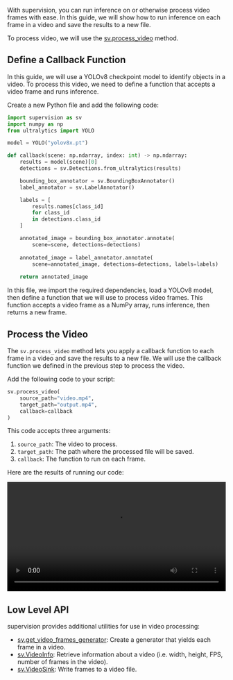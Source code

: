 With supervision, you can run inference on or otherwise process video frames with ease. In this guide, we will show how to run inference on each frame in a video and save the results to a new file.

To process video, we will use the [sv.process_video](https://supervision.roboflow.com/utils/video/#process_video) method.

## Define a Callback Function

In this guide, we will use a YOLOv8 checkpoint model to identify objects in a video. To process this video, we need to define a function that accepts a video frame and runs inference.

Create a new Python file and add the following code:

```python
import supervision as sv
import numpy as np
from ultralytics import YOLO

model = YOLO("yolov8x.pt")

def callback(scene: np.ndarray, index: int) -> np.ndarray:
    results = model(scene)[0]
    detections = sv.Detections.from_ultralytics(results)

    bounding_box_annotator = sv.BoundingBoxAnnotator()
    label_annotator = sv.LabelAnnotator()

    labels = [
        results.names[class_id]
        for class_id
        in detections.class_id
    ]

    annotated_image = bounding_box_annotator.annotate(
        scene=scene, detections=detections)
    
    annotated_image = label_annotator.annotate(
        scene=annotated_image, detections=detections, labels=labels)
    
    return annotated_image
```

In this file, we import the required dependencies, load a YOLOv8 model, then define a function that we will use to process video frames. This function accepts a video frame as a NumPy array, runs inference, then returns a new frame.

## Process the Video

The `sv.process_video` method lets you apply a callback function to each frame in a video and save the results to a new file. We will use the callback function we defined in the previous step to process the video.

Add the following code to your script:

```python
sv.process_video(
    source_path="video.mp4",
    target_path="output.mp4",
    callback=callback
)
```

This code accepts three arguments:

1. `source_path`: The video to process.
2. `target_path`: The path where the processed file will be saved.
3. `callback`: The function to run on each frame.

Here are the results of running our code:

<video width="100%" controls autoplay>
  <source src="https://media.roboflow.com/supervision-video-processing-example.mov" type="video/mp4">
</video>

## Low Level API

supervision provides additional utilities for use in video processing:

- [sv.get_video_frames_generator](https://supervision.roboflow.com/utils/video/#get_video_frames_generator): Create a generator that yields each frame in a video.
- [sv.VideoInfo](https://supervision.roboflow.com/utils/video/#videoinfo): Retrieve information about a video (i.e.  width, height, FPS, number of frames in the video).
- [sv.VideoSink](https://supervision.roboflow.com/utils/video/#videosink): Write frames to a video file.